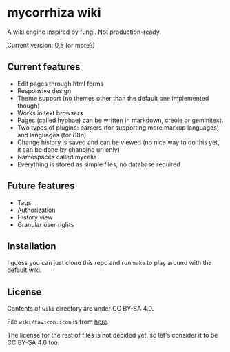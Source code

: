 # mycorrhiza wiki
A wiki engine inspired by fungi. Not production-ready.

Current version: 0.5 (or more?)

## Current features
* Edit pages through html forms
* Responsive design
* Theme support (no themes other than the default one implemented though)
* Works in text browsers
* Pages (called hyphae) can be written in markdown, creole or geminitext.
* Two types of plugins: parsers (for supporting more markup languages) and languages (for i18n)
* Change history is saved and can be viewed (no nice way to do this yet, it can be done by changing url only)
* Namespaces called mycelia
* Everything is stored as simple files, no database required

## Future features
* Tags
* Authorization
* History view
* Granular user rights

## Installation
I guess you can just clone this repo and run `make` to play around with the default wiki.

## License
Contents of `wiki` directory are under CC BY-SA 4.0.

File `wiki/favicon.icon` is from [here](https://thenounproject.com/search/?q=mushroom&i=990340).

The license for the rest of files is not decided yet, so let's consider it to be CC BY-SA 4.0 too.
